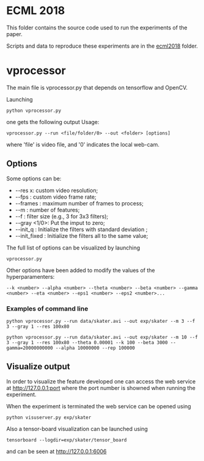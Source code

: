 # ECML 2018
 
This folder contains the source code used to run the experiments of the paper.
 
Scripts and data to reproduce these experiments are in the [ecml2018](ecml2018) folder.
 
# vprocessor

The main file is vprocessor.py that depends on tensorflow and OpenCV.

Launching

	python vprocessor.py
	
one gets the following output Usage:

	vprocessor.py --run <file/folder/0> --out <folder> [options]

where 'file' is video file, and '0' indicates the local web-cam.

## Options
Some options can be:
* --res <number>x<number>: custom video resolution;
* --fps <number>: custom video frame rate;
* --frames <number>: maximum number of frames to process;
* --m <number>: number of features;
* --f <number>: filter size (e.g., 3 for 3x3 filters);
* --gray <1/0>: Put the imput to zero;
* --init_q <number>: Initialize the filters with standard deviation <number>;
* --init_fixed <number>: Initialize the filters all to the same <number> value;
	
The full list of options can be visualized by launching 

	vprocessor.py 

Other options have been added to modify the values of the hyperparamenters:

	--k <number> --alpha <number> --theta <number> --beta <number> --gamma <number> --eta <number> --eps1 <number> --eps2 <number>...

### Examples of command line
	python vprocessor.py --run data/skater.avi --out exp/skater --m 3 --f 3 --gray 1 --res 100x80

	python vprocessor.py --run data/skater.avi --out exp/skater --m 10 --f 3 --gray 1 --res 100x80 --theta 0.00001 --k 100 --beta 3000 --gamma=20000000000 --alpha 10000000 --rep 100000

## Visualize output
In order to visualize the feature developed one can access the web service at http://127.0.0.1:port 
where the port number is showned when running the experiment.

When the experiment is terminated the web service can be opened using

	python visuserver.py exp/skater

Also a tensor-board visualization can be launched using

	tensorboard --logdir=exp/skater/tensor_board

and can be seen at http://127.0.0.1:6006

